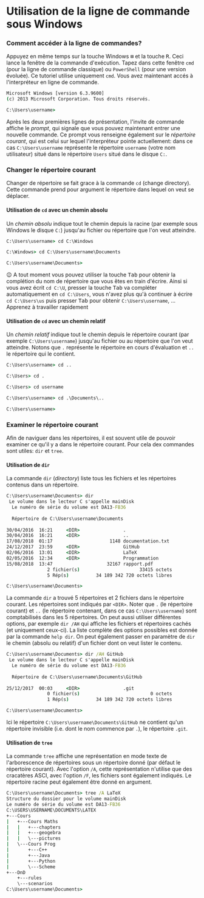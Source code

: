 # Utilisation de la ligne de commande sous Windows

### Comment accéder à la ligne de commandes?

Appuyez en même temps sur la touche Windows <kbd>&#8862;</kbd> et la touche <kbd>R</kbd>. Ceci lance la fenêtre de la commande d'exécution. Tapez dans cette fenêtre `cmd` (pour la ligne de commande classique) ou `PowerShell` (pour une version évoluée). Ce tutoriel utilise uniquement `cmd`. Vous avez maintenant accés à l'interpréteur en ligne de commande.
```cmd
Microsoft Windows [version 6.3.9600]
(c) 2013 Microsoft Corporation. Tous droits réservés.

C:\Users\username>
```
Après les deux premières lignes de présentation, l'invite de commande affiche le *prompt*, qui signale que vous pouvez maintenant entrer une nouvelle commande. Ce prompt vous renseigne également sur le *répertoire courant*, qui est celui sur lequel l'interpréteur pointe actuellement: dans ce cas `C:\Users\username` représente le répertoire `username` (votre nom utilisateur) situé dans le répertoire `Users` situé dans le disque `C:`.

### Changer le répertoire courant

Changer de répertoire se fait grace à la commande `cd` (change directory). Cette commande prend pour argument le répertoire dans lequel on veut se déplacer.

#### Utilisation de `cd` avec un chemin absolu
Un *chemin absolu* indique tout le chemin depuis la racine (par exemple sous Windows le disque `C:`) jusqu'au fichier ou répertoire que l'on veut atteindre.
```cmd
C:\Users\username> cd C:\Windows

C:\Windows> cd C:\Users\username\Documents

C:\Users\username\Documents>
```
:wink: A tout moment vous pouvez utiliser la touche <kbd>Tab</kbd> pour obtenir la complétion du nom de répertoire que vous êtes en train d'écrire. Ainsi si vous avez écrit `cd C:\U`, presser la touche <kbd>Tab</kbd> va compléter automatiquement en `cd C:\Users`, vous n'avez plus qu'à continuer à écrire `cd C:\Users\us` puis presser <kbd>Tab</kbd> pour obtenir `C:\Users\username`, ... Apprenez à travailler rapidement

#### Utilisation de `cd` avec un chemin relatif
Un *chemin relatif* indique tout le chemin depuis le répertoire courant (par exemple `C:\Users\username`) jusqu'au fichier ou au répertoire que l'on veut atteindre. Notons que  `.` représente le répertoire en cours d'évaluation et `..` le répertoire qui le contient.
```cmd
C:\Users\username> cd ..

C:\Users> cd .

C:\Users> cd username

C:\Users\username> cd .\Documents\..

C:\Users\username>
```
### Examiner le répertoire courant

Afin de naviguer dans les répertoires, il est souvent utile de pouvoir examiner ce qu'il y a dans le répertoire courant. Pour cela dex commandes sont utiles: `dir` et `tree`.

#### Utilisation de `dir`
La commande `dir` (*directory*) liste tous les fichiers et les répertoires contenus dans un répertoire.
```cmd
C:\Users\username\Documents> dir
 Le volume dans le lecteur C s'appelle mainDisk
  Le numéro de série du volume est DA13-FB36
  
  Répertoire de C:\Users\username\Documents
  
30/04/2016  16:21     <DIR>                .
30/04/2016  16:21     <DIR>                ..
17/08/2018  01:17                     1148 documentation.txt
24/12/2017  23:59     <DIR>                GitHub  
02/06/2016  13:01     <DIR>                LaTeX
02/05/2016  12:34     <DIR>                Programmation
15/08/2018  13:47                    32167 rapport.pdf 
               2 fichier(s)                      33415 octets
               5 Rép(s)          34 189 342 720 octets libres

C:\Users\username\Documents>
```
La commande `dir` a trouvé 5 répertoires et 2 fichiers dans le répertoire courant. Les répertoires sont indiqués par `<DIR>`. Noter que `.` (le répertoire courant) et `..` (le répertoire contenant, dans ce cas `C:\Users\username`) sont comptabilisés dans les 5 répertoires. On peut aussi utiliser différentes options, par exemple `dir /AH` qui affiche les fichiers et répertoires cachés (et uniquement ceux-ci). La liste complète des options possibles est donnée par la commande `help dir`. On peut également passer en paramètre de `dir` le chemin (absolu ou relatif) d'un fichier dont on veut lister le contenu.
```cmd
C:\Users\username\Documents> dir /AH GitHub
 Le volume dans le lecteur C s'appelle mainDisk
  Le numéro de série du volume est DA13-FB36
  
  Répertoire de C:\Users\username\Documents\GitHub
  
25/12/2017  00:03     <DIR>                .git 
               0 fichier(s)                          0 octets
               1 Rép(s)          34 189 342 720 octets libres

C:\Users\username\Documents>
```
Ici le répertoire `C:\Users\username\Documents\GitHub` ne contient qu'un répertoire invisible (i.e. dont le nom commence par `.`), le répertoire `.git`.

#### Utilisation de `tree`
La commande `tree` affiche une représentation en mode texte de l'arborescence de répertoires sous un répertoire donné (par défaut le répertoire courant). Avec l'option `/A`, cette représentation n'utilise que des cracatères ASCI, avec l'option `/F`, les fichiers sont également indiqués. Le répertoire racine peut également être donné en argument.
```cmd
C:\Users\username\Documents> tree /A LaTeX
Structure du dossier pour le volume mainDisk
Le numéro de série du volume est DA13-FB36
C:\USERS\USERNAME\DOCUMENTS\LATEX
+---Cours
|   +---Cours Maths
|   |   +---chapters
|   |   +---geogebra
|   |   \---pictures
|   \---Cours Prog
|       +---C++
|       +---Java
|       +---Python
|       \---Scheme
+---DnD
    +---rules
    \---scenarios
C:\Users\username\Documents>
```

